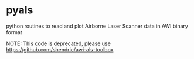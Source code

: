 # pyals

python routines to read and plot Airborne Laser Scanner data in AWI binary format

NOTE: This code is deprecated, please use https://github.com/shendric/awi-als-toolbox
